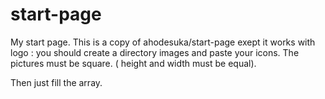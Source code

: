 # start-page
My start page.
This is a copy of ahodesuka/start-page exept it works with logo : you should create a directory images and paste your icons.
The pictures must be square. ( height and width must be equal).

Then just fill the array.
